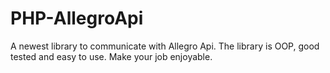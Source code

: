 # PHP-AllegroApi
A newest library to communicate with Allegro Api. The library is OOP, good tested and easy to use. Make your job enjoyable.
